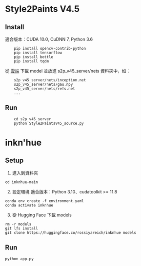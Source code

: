 # Style2Paints V4.5

## Install

適合版本：CUDA 10.0, CuDNN 7, Python 3.6

``` shell
    pip install opencv-contrib-python
    pip install tensorflow
    pip install bottle
    pip install tqdm
```

從 [雲端](https://drive.google.com/drive/folders/1mM8RbNYM0AHu31U6UaEroGFT1hOHlY0V?usp=sharing) 下載 model 並放進 s2p_v45_server/nets 資料夾中，如：

``` shell
    s2p_v45_server/nets/inception.net
    s2p_v45_server/nets/gau.npy
    s2p_v45_server/nets/refs.net
    ...
```

## Run

``` shell
    cd s2p_v45_server
    python Style2PaintsV45_source.py
```

# inkn'hue

## Setup
1. 進入到資料夾

``` shell
cd inknhue-main
```

2. 設定環境
適合版本：Python 3.10、cudatoolkit >= 11.8

``` shell
conda env create -f environment.yaml
conda activate inknhue
```


3. 從 Hugging Face 下載 models

``` shell
rm -r models
git lfs install
git clone https://huggingface.co/rossiyareich/inknhue models
```

## Run
``` shell
python app.py
```